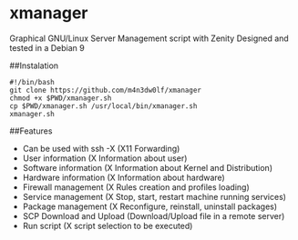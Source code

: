 # xmanager
Graphical GNU/Linux Server Management script with Zenity
Designed and tested in a Debian 9

##Instalation
```
#!/bin/bash
git clone https://github.com/m4n3dw0lf/xmanager
chmod +x $PWD/xmanager.sh
cp $PWD/xmanager.sh /usr/local/bin/xmanager.sh
xmanager.sh
```

##Features

 - Can be used with ssh -X (X11 Forwarding)
 - User information (X Information about user)
 - Software information (X Information about Kernel and Distribution)
 - Hardware information (X Information about hardware)
 - Firewall management (X Rules creation and profiles loading)
 - Service management (X Stop, start, restart machine running services)
 - Package management (X Reconfigure, reinstall, uninstall packages)
 - SCP Download and Upload (Download/Upload file in a remote server)
 - Run script (X script selection to be executed)

